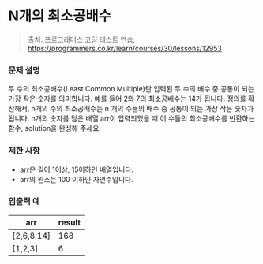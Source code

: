 # N개의 최소공배수
> 출처: 프로그래머스 코딩 테스트 연습, https://programmers.co.kr/learn/courses/30/lessons/12953

### 문제 설명
두 수의 최소공배수(Least Common Multiple)란 입력된 두 수의 배수 중 공통이 되는 가장 작은 숫자를 의미합니다. 예를 들어 2와 7의 최소공배수는 14가 됩니다. 정의를 확장해서, n개의 수의 최소공배수는 n 개의 수들의 배수 중 공통이 되는 가장 작은 숫자가 됩니다. n개의 숫자를 담은 배열 arr이 입력되었을 때 이 수들의 최소공배수를 반환하는 함수, solution을 완성해 주세요.

### 제한 사항
- arr은 길이 1이상, 15이하인 배열입니다.
- arr의 원소는 100 이하인 자연수입니다.

### 입출력 예
arr | result
---|---
[2,6,8,14] | 168
[1,2,3] | 6
